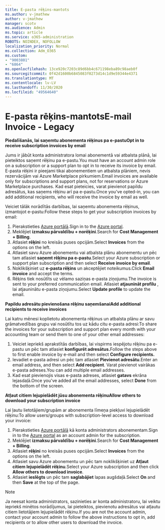 ```yaml
---
title: E-pasta rēķins-mantots
ms.author: v-jmathew
author: v-jmathew
manager: scotv
ms.audience: Admin
ms.topic: article
ms.service: o365-administration
ROBOTS: NOINDEX, NOFOLLOW
localization_priority: Normal
ms.collection: Adm_O365
ms.custom:
- "9003801"
- "6864"
ms.openlocfilehash: 13ce920c7203c89d6bb4c671198eba89c98aeb0f
ms.sourcegitcommit: 0f42d1600b6845083f0273d14c1d9e59344e4371
ms.translationtype: MT
ms.contentlocale: lv-LV
ms.lasthandoff: 11/30/2020
ms.locfileid: "49564640"
---
```

# <a name="e-mail-invoice---legacy"></a><span data-ttu-id="8bd1f-102">E-pasta rēķins-mantots</span><span class="sxs-lookup"><span data-stu-id="8bd1f-102">E-mail Invoice - Legacy</span></span>

<span data-ttu-id="8bd1f-103">**Piedalīšanās, lai saņemtu abonementa rēķinus pa e-pastu**</span><span class="sxs-lookup"><span data-stu-id="8bd1f-103">**Opt in to receive subscription invoices by email**</span></span>

<span data-ttu-id="8bd1f-104">Jums ir jābūt konta administratora lomai abonementā vai atbalsta plānā, lai pieteiktos saņemt rēķinu pa e-pastu.</span><span class="sxs-lookup"><span data-stu-id="8bd1f-104">You must have an account admin role on a subscription or a support plan to opt in to receive its invoice by email.</span></span> <span data-ttu-id="8bd1f-105">E-pasta rēķini ir pieejami tikai abonementiem un atbalsta plāniem, nevis rezervācijām vai Azure Marketplace pirkumiem.</span><span class="sxs-lookup"><span data-stu-id="8bd1f-105">Email invoices are available only for subscriptions and support plans, not for reservations or Azure Marketplace purchases.</span></span> <span data-ttu-id="8bd1f-106">Kad esat pieteicies, varat pievienot papildu adresātus, kas saņems rēķinu arī pa e-pastu.</span><span class="sxs-lookup"><span data-stu-id="8bd1f-106">Once you've opted-in, you can add additional recipients, who will receive the invoice by email as well.</span></span>

<span data-ttu-id="8bd1f-107">Veiciet tālāk norādītās darbības, lai saņemtu abonementa rēķinus, izmantojot e-pastu:</span><span class="sxs-lookup"><span data-stu-id="8bd1f-107">Follow these steps to get your subscription invoices by email:</span></span>

1. <span data-ttu-id="8bd1f-108">Pierakstieties [Azure portālā](https://portal.azure.com/).</span><span class="sxs-lookup"><span data-stu-id="8bd1f-108">Sign in to the [Azure portal](https://portal.azure.com/).</span></span>
2. <span data-ttu-id="8bd1f-109">Meklējiet **izmaksu pārvaldību + norēķini**.</span><span class="sxs-lookup"><span data-stu-id="8bd1f-109">Search for **Cost Management + Billing**.</span></span>
3. <span data-ttu-id="8bd1f-110">Atlasiet **rēķini** no kreisās puses opcijām.</span><span class="sxs-lookup"><span data-stu-id="8bd1f-110">Select **Invoices** from the options on the left.</span></span>
4. <span data-ttu-id="8bd1f-111">Atlasiet savu Azure abonementu vai atbalsta plānu abonementu un pēc tam atlasiet **saņemt rēķinu pa e-pastu**.</span><span class="sxs-lookup"><span data-stu-id="8bd1f-111">Select your Azure subscription or support plan subscription and then select **Receive invoice by email**.</span></span>
5. <span data-ttu-id="8bd1f-112">Noklikšķiniet uz **e-pasta rēķins** un akceptējiet noteikumus.</span><span class="sxs-lookup"><span data-stu-id="8bd1f-112">Click **Email invoice** and accept the terms.</span></span>
6. <span data-ttu-id="8bd1f-113">Rēķins tiek nosūtīts uz vēlamo saziņas e-pasta ziņojumu.</span><span class="sxs-lookup"><span data-stu-id="8bd1f-113">The invoice is sent to your preferred communication email.</span></span> <span data-ttu-id="8bd1f-114">Atlasiet **atjaunināt profilu** , lai atjauninātu e-pasta ziņojumu.</span><span class="sxs-lookup"><span data-stu-id="8bd1f-114">Select **Update profile** to update the email.</span></span>

<span data-ttu-id="8bd1f-115">**Papildu adresātu pievienošana rēķinu saņemšanai**</span><span class="sxs-lookup"><span data-stu-id="8bd1f-115">**Add additional recipients to receive invoices**</span></span>

<span data-ttu-id="8bd1f-116">Lai katru mēnesi koplietotu abonementa rēķinus un atbalsta plānu ar savu grāmatvedības grupu vai nosūtītu tos uz kādu citu e-pasta adresi:</span><span class="sxs-lookup"><span data-stu-id="8bd1f-116">To share the invoices for your subscription and support plan every month with your accounting team or send them to one of your other email addresses:</span></span>

1. <span data-ttu-id="8bd1f-117">Veiciet iepriekš aprakstītās darbības, lai vispirms iespējotu rēķinu pa e-pastu un pēc tam atlasiet **konfigurēt adresātus.**</span><span class="sxs-lookup"><span data-stu-id="8bd1f-117">Follow the steps above to first enable invoice by e-mail and then select **Configure recipients.**</span></span>
2. <span data-ttu-id="8bd1f-118">Ievadiet e-pasta adresi un pēc tam atlasiet **Pievienot adresātu**.</span><span class="sxs-lookup"><span data-stu-id="8bd1f-118">Enter an email address, and then select **Add recipient**.</span></span> <span data-ttu-id="8bd1f-119">Varat pievienot vairākas e-pasta adreses.</span><span class="sxs-lookup"><span data-stu-id="8bd1f-119">You can add multiple email addresses.</span></span>
3. <span data-ttu-id="8bd1f-120">Kad esat pievienojis visas e-pasta adreses, atlasiet **gatavs** ekrāna lejasdaļā.</span><span class="sxs-lookup"><span data-stu-id="8bd1f-120">Once you've added all the email addresses, select **Done** from the bottom of the screen.</span></span>

<span data-ttu-id="8bd1f-121">**Atļaut citiem lejupielādēt jūsu abonementa rēķinu**</span><span class="sxs-lookup"><span data-stu-id="8bd1f-121">**Allow others to download your subscription invoice**</span></span>

<span data-ttu-id="8bd1f-122">Lai ļautu lietotājiem/grupām ar abonementa līmeņa piekļuvi lejupielādēt rēķinu:</span><span class="sxs-lookup"><span data-stu-id="8bd1f-122">To allow users/groups with subscription-level access to download your invoice:</span></span>

1. <span data-ttu-id="8bd1f-123">Pierakstieties [Azure portālā](https://portal.azure.com/) kā konta administrators abonementam.</span><span class="sxs-lookup"><span data-stu-id="8bd1f-123">Sign in to the [Azure portal](https://portal.azure.com/) as an account admin for the subscription.</span></span>
2. <span data-ttu-id="8bd1f-124">Meklējiet **izmaksu pārvaldību + norēķini**.</span><span class="sxs-lookup"><span data-stu-id="8bd1f-124">Search for **Cost Management + Billing**.</span></span>
3. <span data-ttu-id="8bd1f-125">Atlasiet **rēķini** no kreisās puses opcijām.</span><span class="sxs-lookup"><span data-stu-id="8bd1f-125">Select **Invoices** from the options on the left.</span></span>
4. <span data-ttu-id="8bd1f-126">Atlasiet savu Azure abonementu un pēc tam noklikšķiniet uz **Atļaut citiem lejupielādēt rēķinu**.</span><span class="sxs-lookup"><span data-stu-id="8bd1f-126">Select your Azure subscription and then click **Allow others to download invoice**.</span></span>
5. <span data-ttu-id="8bd1f-127">Atlasiet **ieslēgts** un pēc tam **saglabājiet** lapas augšdaļā.</span><span class="sxs-lookup"><span data-stu-id="8bd1f-127">Select **On** and then **Save** at the top of the page.</span></span>

> [!NOTE]
<span data-ttu-id="8bd1f-128">Ja neesat konta administrators, sazinieties ar konta administratoru, lai veiktu iepriekš minētos norādījumus, lai pieteiktos, pievienotu adresātus vai atļautu citiem lietotājiem lejupielādēt rēķinu.</span><span class="sxs-lookup"><span data-stu-id="8bd1f-128">If you are not the account admin, contact your account admin to follow the above instructions to opt in, add recipients or to allow other users to download the invoice.</span></span>

